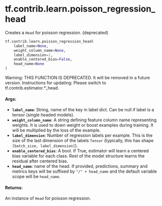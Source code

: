 <div itemscope itemtype="http://developers.google.com/ReferenceObject">
<meta itemprop="name" content="tf.contrib.learn.poisson_regression_head" />
<meta itemprop="path" content="Stable" />
</div>

# tf.contrib.learn.poisson_regression_head

Creates a `Head` for poisson regression. (deprecated)

``` python
tf.contrib.learn.poisson_regression_head(
    label_name=None,
    weight_column_name=None,
    label_dimension=1,
    enable_centered_bias=False,
    head_name=None
)
```

<!-- Placeholder for "Used in" -->

Warning: THIS FUNCTION IS DEPRECATED. It will be removed in a future version.
Instructions for updating:
Please switch to tf.contrib.estimator.*_head.

#### Args:


* <b>`label_name`</b>: String, name of the key in label dict. Can be null if label
    is a tensor (single headed models).
* <b>`weight_column_name`</b>: A string defining feature column name representing
  weights. It is used to down weight or boost examples during training. It
  will be multiplied by the loss of the example.
* <b>`label_dimension`</b>: Number of regression labels per example. This is the size
  of the last dimension of the labels `Tensor` (typically, this has shape
  `[batch_size, label_dimension]`).
* <b>`enable_centered_bias`</b>: A bool. If True, estimator will learn a centered
  bias variable for each class. Rest of the model structure learns the
  residual after centered bias.
* <b>`head_name`</b>: name of the head. If provided, predictions, summary and metrics
  keys will be suffixed by `"/" + head_name` and the default variable scope
  will be `head_name`.


#### Returns:

An instance of `Head` for poisson regression.
